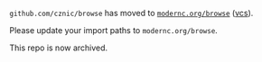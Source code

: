 `github.com/cznic/browse` has moved to [`modernc.org/browse`](https://godoc.org/modernc.org/browse) ([vcs](https://gitlab.com/cznic/browse)).

Please update your import paths to `modernc.org/browse`.

This repo is now archived.

